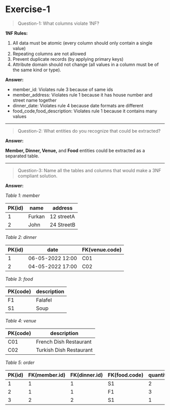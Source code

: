 # Exercise-1

> Question-1: What columns violate 1NF?

**1NF Rules:**

1. All data must be atomic (every column should only contain a single value)
2. Repeating columns are not allowed
3. Prevent duplicate records (by applying primary keys)
4. Attribute domain should not change (all values in a column must be of the same kind or type).

**Answer:**

- member_id: Violates rule 3 because of same ids
- member_address: Violates rule 1 because it has house number and street name together
- dinner_date: Violates rule 4 because date formats are different
- food_code,food_description: Violates rule 1 because it contains many values

---

> Question-2: What entities do you recognize that could be extracted?

**Answer:**

**Member, Dinner, Venue,** and **Food** entities could be extracted as a separated table.

---

> Question-3: Name all the tables and columns that would make a 3NF compliant solution.

**Answer:**

_Table 1: member_

| PK(id) | name   | address    |
| ------ | ------ | ---------- |
| 1      | Furkan | 12 streetA |
| 2      | John   | 24 StreetB |

_Table 2: dinner_

| PK(id) | date             | FK(venue.code) |
| ------ | ---------------- | -------------- |
| 1      | 06-05-2022 12:00 | C01            |
| 2      | 04-05-2022 17:00 | C02            |

_Table 3: food_

| PK(code) | description |
| -------- | ----------- |
| F1       | Falafel     |
| S1       | Soup        |

_Table 4: venue_

| PK(code) | description             |
| -------- | ----------------------- |
| C01      | French Dish Restaurant  |
| C02      | Turkish Dish Restaurant |

_Table 5: order_

| PK(id) | FK(member.id) | FK(dinner.id) | FK(food.code) | quantity |
| ------ | ------------- | ------------- | ------------- | -------- |
| 1      | 1             | 1             | S1            | 2        |
| 2      | 1             | 1             | F1            | 3        |
| 3      | 2             | 2             | S1            | 1        |
